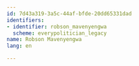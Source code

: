 ```yaml
---
id: 7d43a319-3a5c-44af-bfde-20dd65331dad
identifiers:
- identifier: robson_mavenyengwa
  scheme: everypolitician_legacy
name: Robson Mavenyengwa
lang: en

---
```

